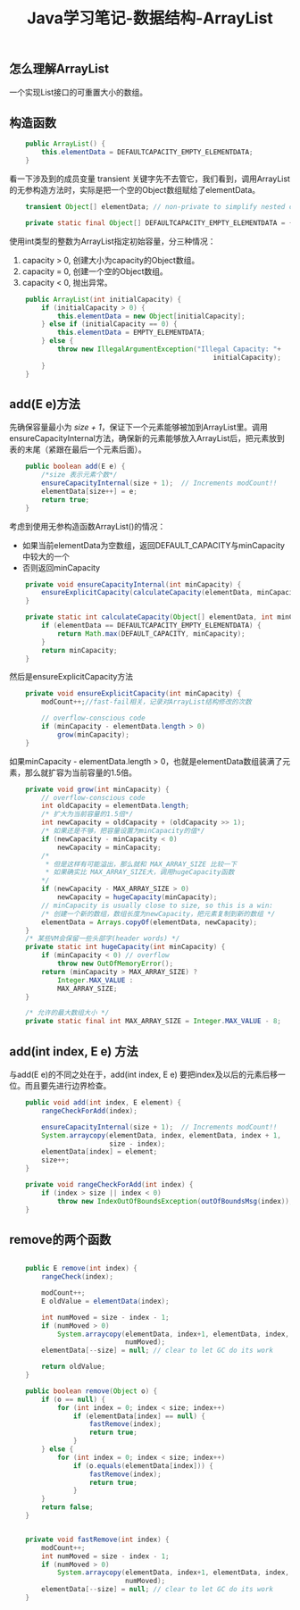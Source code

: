 ﻿---
title: Java学习笔记-数据结构-ArrayList
data: 2018-04-30 15:39:08
categories: 程序人生
tags: 
    - 数据结构与算法
    - Java
---
## 怎么理解ArrayList
一个实现List接口的可重置大小的数组。
## 构造函数
``` java
    public ArrayList() {
        this.elementData = DEFAULTCAPACITY_EMPTY_ELEMENTDATA;
    }
```
看一下涉及到的成员变量
transient 关键字先不去管它，我们看到，调用ArrayList的无参构造方法时，实际是把一个空的Object数组赋给了elementData。
``` java
    transient Object[] elementData; // non-private to simplify nested class access

    private static final Object[] DEFAULTCAPACITY_EMPTY_ELEMENTDATA = {};
```

使用int类型的整数为ArrayList指定初始容量，分三种情况：
1. capacity > 0, 创建大小为capacity的Object数组。
2. capacity = 0, 创建一个空的Object数组。
3. capacity < 0, 抛出异常。

``` java
    public ArrayList(int initialCapacity) {
        if (initialCapacity > 0) {
            this.elementData = new Object[initialCapacity];
        } else if (initialCapacity == 0) {
            this.elementData = EMPTY_ELEMENTDATA;
        } else {
            throw new IllegalArgumentException("Illegal Capacity: "+
                                                   initialCapacity);
        }
    }
```

## add(E e)方法

先确保容量最小为 *size + 1*，保证下一个元素能够被加到ArrayList里。调用ensureCapacityInternal方法，确保新的元素能够放入ArrayList后，把元素放到表的末尾（紧跟在最后一个元素后面）。
``` java
    public boolean add(E e) {
        /*size 表示元素个数*/
        ensureCapacityInternal(size + 1);  // Increments modCount!!
        elementData[size++] = e;
        return true;
    }
```
考虑到使用无参构造函数ArrayList()的情况：

- 如果当前elementData为空数组，返回DEFAULT_CAPACITY与minCapacity中较大的一个
- 否则返回minCapacity
 
``` java
    private void ensureCapacityInternal(int minCapacity) {
        ensureExplicitCapacity(calculateCapacity(elementData, minCapacity));
    }

    private static int calculateCapacity(Object[] elementData, int minCapacity) {
        if (elementData == DEFAULTCAPACITY_EMPTY_ELEMENTDATA) {
            return Math.max(DEFAULT_CAPACITY, minCapacity);
        }
        return minCapacity;
    }
```
然后是ensureExplicitCapacity方法

``` java
    private void ensureExplicitCapacity(int minCapacity) {
        modCount++;//fast-fail相关，记录对ArrayList结构修改的次数

        // overflow-conscious code
        if (minCapacity - elementData.length > 0)
            grow(minCapacity);
    }
```
如果minCapacity - elementData.length > 0，也就是elementData数组装满了元素，那么就扩容为当前容量的1.5倍。

``` java
    private void grow(int minCapacity) {
        // overflow-conscious code
        int oldCapacity = elementData.length;
        /* 扩大为当前容量的1.5倍*/
        int newCapacity = oldCapacity + (oldCapacity >> 1);
        /* 如果还是不够，把容量设置为minCapacity的值*/
        if (newCapacity - minCapacity < 0)
            newCapacity = minCapacity;
        /*
         * 但是这样有可能溢出，那么就和 MAX_ARRAY_SIZE 比较一下
         * 如果确实比 MAX_ARRAY_SIZE大，调用hugeCapacity函数
        */
        if (newCapacity - MAX_ARRAY_SIZE > 0)
            newCapacity = hugeCapacity(minCapacity);
        // minCapacity is usually close to size, so this is a win:
        /* 创建一个新的数组，数组长度为newCapacity，把元素复制到新的数组 */
        elementData = Arrays.copyOf(elementData, newCapacity);
    }
    /* 某些VM会保留一些头部字(header words) */
    private static int hugeCapacity(int minCapacity) {
        if (minCapacity < 0) // overflow
            throw new OutOfMemoryError();
        return (minCapacity > MAX_ARRAY_SIZE) ?
            Integer.MAX_VALUE :
            MAX_ARRAY_SIZE;
    }

    /* 允许的最大数组大小 */
    private static final int MAX_ARRAY_SIZE = Integer.MAX_VALUE - 8;
```

## add(int index, E e) 方法

与add(E e)的不同之处在于，add(int index, E e) 要把index及以后的元素后移一位。而且要先进行边界检查。
``` java
    public void add(int index, E element) {
        rangeCheckForAdd(index);

        ensureCapacityInternal(size + 1);  // Increments modCount!!
        System.arraycopy(elementData, index, elementData, index + 1,
                         size - index);
        elementData[index] = element;
        size++;
    }

    private void rangeCheckForAdd(int index) {
        if (index > size || index < 0)
            throw new IndexOutOfBoundsException(outOfBoundsMsg(index));
    }
```


## remove的两个函数

``` java

    public E remove(int index) {
        rangeCheck(index);

        modCount++;
        E oldValue = elementData(index);

        int numMoved = size - index - 1;
        if (numMoved > 0)
            System.arraycopy(elementData, index+1, elementData, index,
                             numMoved);
        elementData[--size] = null; // clear to let GC do its work

        return oldValue;
    }

    public boolean remove(Object o) {
        if (o == null) {
            for (int index = 0; index < size; index++)
                if (elementData[index] == null) {
                    fastRemove(index);
                    return true;
                }
        } else {
            for (int index = 0; index < size; index++)
                if (o.equals(elementData[index])) {
                    fastRemove(index);
                    return true;
                }
        }
        return false;
    }


    private void fastRemove(int index) {
        modCount++;
        int numMoved = size - index - 1;
        if (numMoved > 0)
            System.arraycopy(elementData, index+1, elementData, index,
                             numMoved);
        elementData[--size] = null; // clear to let GC do its work
    }

```

